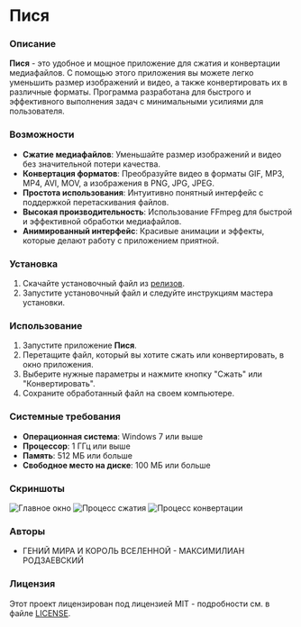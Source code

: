 # Пися

### Описание
**Пися** - это удобное и мощное приложение для сжатия и конвертации медиафайлов. С помощью этого приложения вы можете легко уменьшить размер изображений и видео, а также конвертировать их в различные форматы. Программа разработана для быстрого и эффективного выполнения задач с минимальными усилиями для пользователя.

### Возможности
- **Сжатие медиафайлов**: Уменьшайте размер изображений и видео без значительной потери качества.
- **Конвертация форматов**: Преобразуйте видео в форматы GIF, MP3, MP4, AVI, MOV, а изображения в PNG, JPG, JPEG.
- **Простота использования**: Интуитивно понятный интерфейс с поддержкой перетаскивания файлов.
- **Высокая производительность**: Использование FFmpeg для быстрой и эффективной обработки медиафайлов.
- **Анимированный интерфейс**: Красивые анимации и эффекты, которые делают работу с приложением приятной.

### Установка
1. Скачайте установочный файл из [релизов](https://github.com/yourusername/media_app/releases).
2. Запустите установочный файл и следуйте инструкциям мастера установки.

### Использование
1. Запустите приложение **Пися**.
2. Перетащите файл, который вы хотите сжать или конвертировать, в окно приложения.
3. Выберите нужные параметры и нажмите кнопку "Сжать" или "Конвертировать".
4. Сохраните обработанный файл на своем компьютере.

### Системные требования
- **Операционная система**: Windows 7 или выше
- **Процессор**: 1 ГГц или выше
- **Память**: 512 МБ или больше
- **Свободное место на диске**: 100 МБ или больше

### Скриншоты
![Главное окно](path/to/screenshot1.png)
![Процесс сжатия](path/to/screenshot2.png)
![Процесс конвертации](path/to/screenshot3.png)

### Авторы
- ГЕНИЙ МИРА И КОРОЛЬ ВСЕЛЕННОЙ - МАКСИМИЛИАН РОДЗАЕВСКИЙ

### Лицензия
Этот проект лицензирован под лицензией MIT - подробности см. в файле [LICENSE](LICENSE).

